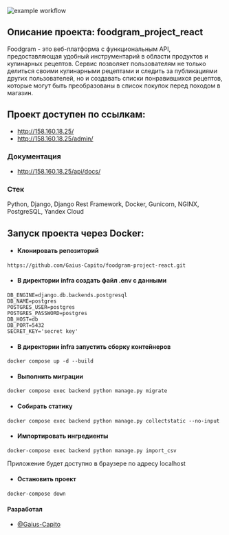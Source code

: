 ![example workflow](https://github.com/Gaius-Capito/foodgram-project-react/actions/workflows/main.yml/badge.svg)

## Описание проекта: foodgram_project_react

Foodgram - это веб-платформа с функциональным API, предоставляющая удобный 
инструментарий в области продуктов и кулинарных рецептов. Сервис позволяет 
пользователям не только делиться своими кулинарными рецептами и следить за 
публикациями других пользователей, но и создавать списки понравившихся 
рецептов, которые могут быть преобразованы в список 
покупок перед походом в магазин.

## Проект доступен по ссылкам:


- http://158.160.18.25/
- http://158.160.18.25/admin/

### Документация
- http://158.160.18.25/api/docs/

### Стек
Python, Django, Django Rest Framework, Docker, Gunicorn, NGINX, PostgreSQL, Yandex Cloud


## Запуск проекта через Docker:


- #### Клонировать репозиторий
```
https://github.com/Gaius-Capito/foodgram-project-react.git
```

- #### В директории infra создать файл .env с данными
```
DB_ENGINE=django.db.backends.postgresql
DB_NAME=postgres
POSTGRES_USER=postgres
POSTGRES_PASSWORD=postgres
DB_HOST=db
DB_PORT=5432
SECRET_KEY='secret key'
```

- #### В директории infra запустить сборку контейнеров
```
docker compose up -d --build
```

- #### Выполнить миграции
```
docker compose exec backend python manage.py migrate
```

- #### Собирать статику
```
docker compose exec backend python manage.py collectstatic --no-input
```

- #### Импортировать ингредиенты
```
docker-compose exec backend python manage.py import_csv
```

Приложение будет доступно в браузере по адресу localhost

- #### Остановить проект
```
docker-compose down
```

#### Разработал

- [@Gaius-Capito](https://github.com/Gaius-Capito)